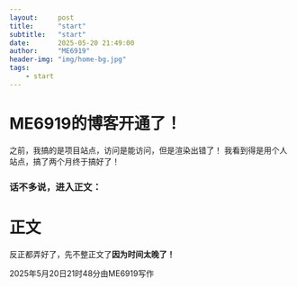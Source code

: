 ```yaml
---
layout:     post
title:      "start"
subtitle:   "start"
date:       2025-05-20 21:49:00
author:     "ME6919"
header-img: "img/home-bg.jpg"
tags:
    - start
---
```



# ME6919的博客开通了！
之前，我搞的是项目站点，访问是能访问，但是渲染出错了！
我看到得是用个人站点，搞了两个月终于搞好了！
### 话不多说，进入正文：
# 正文
反正都弄好了，先不整正文了**因为时间太晚了！**

2025年5月20日21时48分由ME6919写作
